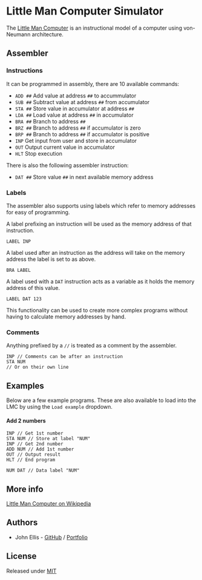 # Little Man Computer Simulator

The [Little Man Computer](https://lmc.johnellis.dev) is an instructional model of a computer using von-Neumann architecture.

## Assembler
### Instructions

It can be programmed in assembly, there are 10 available commands:
 - `ADD ##` Add value at address `##` to accummulator
 - `SUB ##` Subtract value at address `##` from accumulator
 - `STA ##` Store value in accumulator at address `##`
 - `LDA ##` Load value at address `##` in accumulator
 - `BRA ##` Branch to address `##`
 - `BRZ ##` Branch to address `##` if accumulator is zero
 - `BRP ##` Branch to address `##` if accumulator is positive
 - `INP` Get input from user and store in accumulator
 - `OUT` Output current value in accumulator
 - `HLT` Stop execution
 
There is also the following assembler instruction:
 - `DAT ##` Store value `##` in next available memory address
 
### Labels
 
The assembler also supports using labels which refer to memory addresses for easy of programming.

A label prefixing an instruction will be used as the memory address of that instruction.

`LABEL INP`

A label used after an instruction as the address will take on the memory address the label is set to as above.

`BRA LABEL`

A label used with a `DAT` instruction acts as a variable as it holds the memory address of this value.

`LABEL DAT 123`

This functionality can be used to create more complex programs without having to calculate memory addresses by hand.

### Comments
Anything prefixed by a `//` is treated as a comment by the assembler.


    INP // Comments can be after an instruction
    STA NUM
    // Or on their own line


## Examples
Below are a few example programs. These are also available to load into the LMC by using the `Load example` dropdown.
#### Add 2 numbers

    INP // Get 1st number
    STA NUM // Store at label "NUM"
    INP // Get 2nd number
    ADD NUM // Add 1st number
    OUT // Output result
    HLT // End program

    NUM DAT // Data label "NUM"


## More info

[Little Man Computer on Wikipedia](https://en.wikipedia.org/wiki/Little_man_computer)

## Authors
 - John Ellis - [GitHub](https://github.com/johnellis0) / [Portfolio](https://johnellis.dev)

## License
Released under [MIT](/LICENSE)
